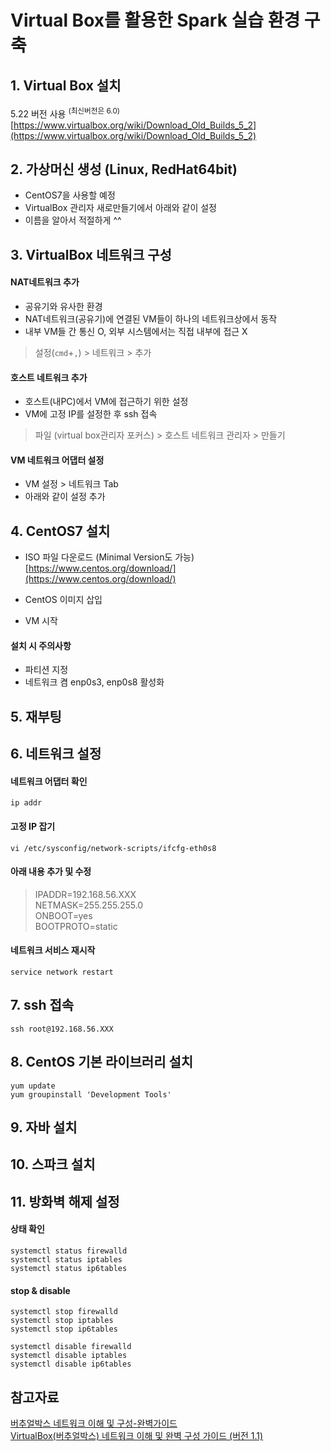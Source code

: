 # Virtual Box를 활용한 Spark 실습 환경 구축

## 1. Virtual Box 설치
5.22 버전 사용 <sup>(최신버전은 6.0)</sup>  
[https://www.virtualbox.org/wiki/Download_Old_Builds_5_2](https://www.virtualbox.org/wiki/Download_Old_Builds_5_2)


## 2. 가상머신 생성 (Linux, RedHat64bit)
- CentOS7을 사용할 예정
- VirtualBox 관리자 새로만들기에서 아래와 같이 설정
- 이름을 알아서 적절하게 ^^


## 3. VirtualBox 네트워크 구성
#### NAT네트워크 추가
- 공유기와 유사한 환경
- NAT네트워크(공유기)에 연결된 VM들이 하나의 네트워크상에서 동작
- 내부 VM들 간 통신 O, 외부 시스템에서는 직접 내부에 접근 X

> 설정(`cmd`+`,`) > 네트워크 > 추가

#### 호스트 네트워크 추가
- 호스트(내PC)에서 VM에 접근하기 위한 설정
- VM에 고정 IP를 설정한 후 ssh 접속
> 파일 (virtual box관리자 포커스) > 호스트 네트워크 관리자 > 만들기

#### VM 네트워크 어댑터 설정
- VM 설정 > 네트워크 Tab
- 아래와 같이 설정 추가


## 4. CentOS7 설치
- ISO 파일 다운로드 (Minimal Version도 가능)  
[https://www.centos.org/download/](https://www.centos.org/download/)

- CentOS 이미지 삽입
- VM 시작

#### 설치 시 주의사항
- 파티션 지정
- 네트워크 켬 enp0s3, enp0s8 활성화


## 5. 재부팅


## 6. 네트워크 설정
#### 네트워크 어댑터 확인

```shell
ip addr
```

#### 고정 IP 잡기

```shell
vi /etc/sysconfig/network-scripts/ifcfg-eth0s8
```
#### 아래 내용 추가 및 수정
>IPADDR=192.168.56.XXX  
NETMASK=255.255.255.0  
ONBOOT=yes  
BOOTPROTO=static

#### 네트워크 서비스 재시작

```shell
service network restart
```


## 7. ssh 접속
```shell
ssh root@192.168.56.XXX
```

## 8. CentOS 기본 라이브러리 설치
```shell
yum update
yum groupinstall 'Development Tools'
```

## 9. 자바 설치


## 10. 스파크 설치


## 11. 방화벽 해제 설정
#### 상태 확인
```shell
systemctl status firewalld
systemctl status iptables
systemctl status ip6tables
```
#### stop & disable
```shell
systemctl stop firewalld
systemctl stop iptables
systemctl stop ip6tables

systemctl disable firewalld
systemctl disable iptables
systemctl disable ip6tables
```

## 참고자료
[버추얼박스 네트워크 이해 및 구성-완벽가이드](https://solatech.tistory.com/263)  
[VirtualBox(버추얼박스) 네트워크 이해 및 완벽 구성 가이드 (버전 1.1)](https://solatech.tistory.com/277)